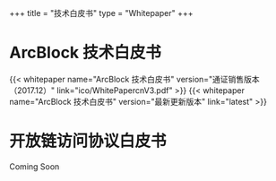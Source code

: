 +++
title = "技术白皮书"
type = "Whitepaper"
+++

# ArcBlock 技术白皮书
{{< whitepaper name="ArcBlock 技术白皮书" version="通证销售版本（2017.12）" link="ico/WhitePapercnV3.pdf" >}}
{{< whitepaper name="ArcBlock 技术白皮书" version="最新更新版本" link="latest" >}}

# 开放链访问协议白皮书

Coming Soon
